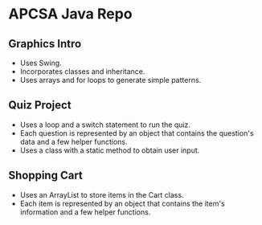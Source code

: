 # APCSA Java Repo
## Graphics Intro
- Uses Swing.
- Incorporates classes and inheritance.
- Uses arrays and for loops to generate simple patterns.

## Quiz Project
- Uses a loop and a switch statement to run the quiz.
- Each question is represented by an object that contains the question's data and a few helper functions. 
- Uses a class with a static method to obtain user input.

## Shopping Cart
- Uses an ArrayList to store items in the Cart class.
- Each item is represented by an object that contains the item's information and a few helper functions.
